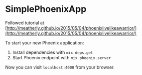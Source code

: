 # SimplePhoenixApp

Followed tutorial at [http://meatherly.github.io/2015/05/04/phoenixlivelikeawarrior/](http://meatherly.github.io/2015/05/04/phoenixlivelikeawarrior/)

To start your new Phoenix application:

1. Install dependencies with `mix deps.get`
2. Start Phoenix endpoint with `mix phoenix.server`

Now you can visit `localhost:4000` from your browser.
